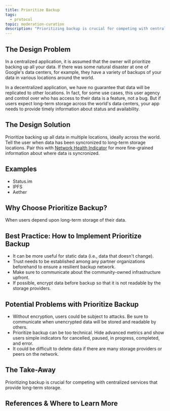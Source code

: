 ```yaml
---
title: Prioritize Backup
tags:
  - protocol
topic: moderation-curation
description: "Prioritizing backup is crucial for competing with centralized services that provide long-term storage."
---
```


## The Design Problem

In a centralized application, it is assumed that the owner will prioritize backing up all your data. If there was some natural disaster at one of Google's data centers, for example, they have a variety of backups of your data in various locations around the world.

In a decentralized application, we have no guarantee that data will be replicated to other locations. In fact, for some use cases, this user agency and control over who has access to their data is a feature, not a bug. But if users expect long-term storage across the world's data centers, your app needs to provide timely information about status and availability.

## The Design Solution

Prioritize backing up all data in multiple locations, ideally across the world. Tell the user when data has been syncronized to long-term storage locations. Pair this with [Network Health Indicator](network-health-indicator.md) for more fine-grained information about where data is syncronized.

## Examples

- Status.im
- IPFS
- Aether

## Why Choose Prioritize Backup?

When users depend upon long-term storage of their data.

## Best Practice: How to Implement Prioritize Backup

- It can be more useful for static data (i.e., data that doesn't change).
- Trust needs to be established among any partner organizations beforehand to ensure a resilient backup network.
- Make sure to communicate about the community-owned infrastructure upfront.
- If possible, encrypt data before backup so that it is not readable by the storage providers.

## Potential Problems with Prioritize Backup

- Without encryption, users could be subject to attacks. Be sure to communicate when unencrypted data will be stored and readable by others.
- Prioritize backup can be too technical. Hide advanced metrics and show users simple indicators for cancelled, paused, in progress, completed, and error.
- It could be difficult to delete data if there are many storage providers or peers on the network.

## The Take-Away

Prioritizing backup is crucial for competing with centralized services that provide long-term storage.

## References & Where to Learn More
